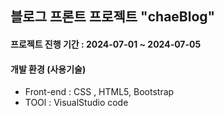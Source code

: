 ## 블로그 프론트 프로젝트 "chaeBlog"

#### 프로젝트 진행 기간 : 2024-07-01 ~ 2024-07-05

#### 개발 환경 (사용기술)
* Front-end : CSS , HTML5, Bootstrap  
* TOOl : VisualStudio code
